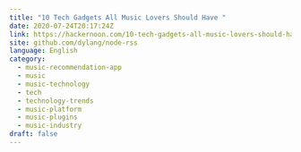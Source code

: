 ```yaml
---
title: "10 Tech Gadgets All Music Lovers Should Have "
date: 2020-07-24T20:17:24Z
link: https://hackernoon.com/10-tech-gadgets-all-music-lovers-should-have-tak3x4k?source=rss&utm_medium=RSS&utm_source=news.12bit.vn
site: github.com/dylang/node-rss
language: English
category:
  - music-recommendation-app
  - music
  - music-technology
  - tech
  - technology-trends
  - music-platform
  - music-plugins
  - music-industry
draft: false
---
```

